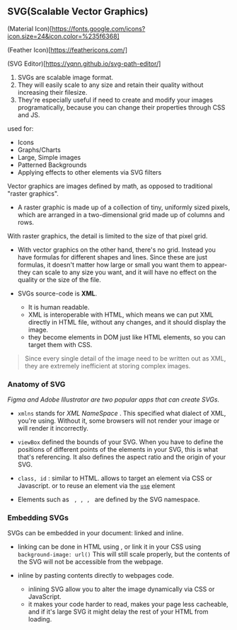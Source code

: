## SVG(Scalable Vector Graphics)

(Material Icon)[https://fonts.google.com/icons?icon.size=24&icon.color=%235f6368]

(Feather Icon)[https://feathericons.com/]

(SVG Editor)[https://yqnn.github.io/svg-path-editor/]

1. SVGs are scalable image format.
2. They will easily scale to any size and retain their quality without increasing their filesize.
3. They're especially useful if need to create and modify your images programatically, because you can change their properties through CSS and JS.

used for:

- Icons
- Graphs/Charts
- Large, Simple images
- Patterned Backgrounds
- Applying effects to other elements via SVG filters

Vector graphics are images defined by math, as opposed to traditional "raster graphics".

- A raster graphic is made up of a collection of tiny, uniformly sized pixels, which are arranged in a two-dimensional grid made up of columns and rows.

With raster graphics, the detail is limited to the size of that pixel grid.

- With vector graphics on the other hand, there's no grid. Instead you have formulas for different shapes and lines. Since these are just formulas, it doesn't matter how large or small you want them to appear-they can scale to any size you want, and it will have no effect on the quality or the size of the file.

- SVGs source-code is **XML**.
  - It is human readable.
  - XML is interoperable with HTML, which means we can put XML directly in HTML file, without any changes, and it should display the image.
  - they become elements in DOM just like HTML elements, so you can target them with CSS.

> Since every single detail of the image need to be written out as XML, they are extremely inefficient at storing complex images.

### Anatomy of SVG

_Figma and Adobe Illustrator are two popular apps that can create SVGs._

- <code>xmlns</code> stands for _XML NameSpace_ . This specified what dialect of XML, you're using.
  Without it, some browsers will not render your image or will render it incorrectly.

- <code>viewBox</code> defined the bounds of your SVG. When you have to define the positions of different points of the elements in your SVG, this is what that's referencing.
  It also defines the aspect ratio and the origin of your SVG.

- <code>class, id</code> : similar to HTML. allows to target an element via CSS or Javascript.
  or to reuse an element via the <code>[use](https://developer.mozilla.org/en-US/docs/Web/SVG/Element/use)</code> element

- Elements such as <code> <circle>, <rect>, <path>, <text></code> are defined by the SVG namespace.

### Embedding SVGs

SVGs can be embedded in your document: linked and inline.

- linking can be done in HTML using <code><img></code>, or link it in your CSS using <code>background-image: url()</code>
  This will still scale properly, but the contents of the SVG will not be accessible from the webpage.

- inline by pasting contents directly to webpages code.
  - inlining SVG allow you to alter the image dynamically via CSS or JavaScript.
  - it makes your code harder to read, makes your page less cacheable, and if it's large SVG it might delay the rest of your HTML from loading.
